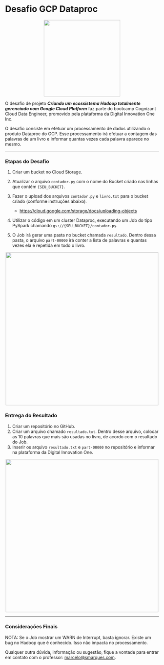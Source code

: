 # Desafio GCP Dataproc

<p align="center"><img src="./Hadoop-1280x959.png" width="250"></p>

O desafio de projeto __*Criando um ecossistema Hadoop totalmente gerenciado com Google Cloud Platform*__ faz parte do bootcamp Cognizant Cloud Data Engineer, promovido pela plataforma da Digital Innovation One Inc.

O desafio consiste em efetuar um processamento de dados utilizando o produto Dataproc do GCP. Esse processamento irá efetuar a contagem das palavras de um livro e informar quantas vezes cada palavra aparece no mesmo.

---

### Etapas do Desafio

1. Criar um bucket no Cloud Storage.
2. Atualizar o arquivo ```contador.py``` com o nome do Bucket criado nas linhas que contém ```{SEU_BUCKET}```.
3. Fazer o upload dos arquivos ```contador.py``` e ```livro.txt``` para o bucket criado (conforme instruções abaixo).
    - https://cloud.google.com/storage/docs/uploading-objects

4. Utilizar o código em um cluster Dataproc, executando um Job do tipo PySpark chamando ```gs://{SEU_BUCKET}/contador.py```.
5. O Job irá gerar uma pasta no bucket chamada ```resultado```. Dentro dessa pasta, o arquivo ```part-00000``` irá conter a lista de palavras e quantas vezes ela é repetida em todo o livro.

<p align="center"><img src="./jobs-cluster-dataproc.jpg" width="500"></p>

### Entrega do Resultado

1. Criar um repositório no GitHub.
2. Criar um arquivo chamado ```resultado.txt```. Dentro desse arquivo, colocar as 10 palavras que mais são usadas no livro, de acordo com o resultado do Job.
3. Inserir os arquivo ```resultado.txt``` e ```part-00000``` no repositório e informar na plataforma da Digital Innovation One.

<p align="center"><img src="./bucket-dataproc-cesrs.jpg" width="500"></p>

---

### Considerações Finais

NOTA: Se o Job mostrar um WARN de Interrupt, basta ignorar. Existe um bug no Hadoop que é conhecido. Isso não impacta no processamento.

Qualquer outra dúvida, informação ou sugestão, fique a vontade para entrar em contato com o professor: marcelo@smarques.com.